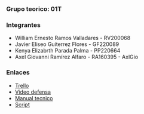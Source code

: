 <h3>Grupo teorico: 01T</h3>

<h3>Integrantes</h3>
<ul>
  <li>William Ernesto Ramos Valladares - RV200068</li>
  <li>Javier Eliseo Guiterrez Flores - GF220089</li>
  <li>Kenya Elizabrth Parada Palma - PP220664</li>
    <li>Axel Giovanni Ramírez Alfaro - RA160395 - AxlGio</li>
</ul>

<h3> Enlaces </h3>
<ul>
  <li><a href="https://trello.com/b/3gOhsGWT/bdm">Trello</a></li>
 <li><a href="https://youtu.be/JdV4kdo7eYs">Video defensa</a></li>
  <li><a href="https://drive.google.com/file/d/1HPh6JVx7_vgJ_7p26zQ_8PIqJailoPct/view?usp=sharing">Manual tecnico</a></li>
    <li><a href="https://drive.google.com/file/d/1FlRYQyTYi-VXlYOEaZwKoMxpdpiIKbWm/view?usp=sharing">Script</a></li>

 
</ul>
